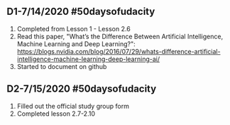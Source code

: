 ## D1-7/14/2020 #50daysofudacity 
1. Completed from Lesson 1 - Lesson 2.6
2. Read this paper, "What’s the Difference Between Artificial Intelligence, Machine Learning and Deep Learning?": https://blogs.nvidia.com/blog/2016/07/29/whats-difference-artificial-intelligence-machine-learning-deep-learning-ai/
3. Started to document on github

## D2-7/15/2020 #50daysofudacity 
1. Filled out the official study group form
2. Completed lesson 2.7-2.10
